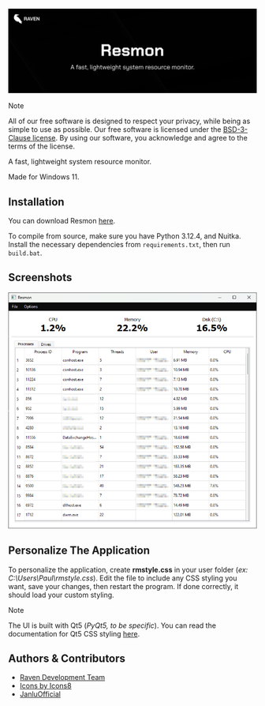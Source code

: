 <p align="center">
  <img src="banner.png" alt="Banner" width="800">
</p>

> [!NOTE]
> All of our free software is designed to respect your privacy, while being as simple to use as possible. Our free software is licensed under the [BSD-3-Clause license](https://ravendevteam.org/files/BSD-3-Clause.txt). By using our software, you acknowledge and agree to the terms of the license.

A fast, lightweight system resource monitor.

Made for Windows 11.

## Installation
You can download Resmon [here](https://ravendevteam.org/software/resmon).

To compile from source, make sure you have Python 3.12.4, and Nuitka. Install the necessary dependencies from `requirements.txt`, then run `build.bat`.

## Screenshots

![Demo Screenshot 1](https://raw.githubusercontent.com/ravendevteam/resmon/refs/heads/main/demo_screenshot_1.png)

## Personalize The Application

To personalize the application, create **rmstyle.css** in your user folder (*ex: C:\Users\Paul\rmstyle.css*). Edit the file to include any CSS styling you want, save your changes, then restart the program. If done correctly, it should load your custom styling.

> [!NOTE]
> The UI is built with Qt5 (*PyQt5, to be specific*). You can read the documentation for Qt5 CSS styling [here](https://doc.qt.io/qt-5/stylesheet-syntax.html).

## Authors & Contributors

- [Raven Development Team](https://ravendevteam.org/)
- [Icons by Icons8](https://icons8.com/)
- [JanluOfficial](https://github.com/JanluOfficial)
